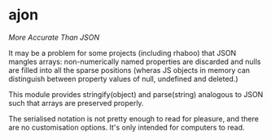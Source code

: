 ajon
====

_More Accurate Than JSON_

It may be a problem for some projects (including rhaboo) that JSON mangles arrays: non-numerically named properties are discarded and nulls are filled into all the sparse positions (wheras JS objects in memory can distinguish between property values of null, undefined and deleted.)

This module provides stringify(object) and parse(string) analogous to JSON such that arrays are preserved properly.

The serialised notation is not pretty enough to read for pleasure, and there are no customisation options. It's only intended for computers to read.
